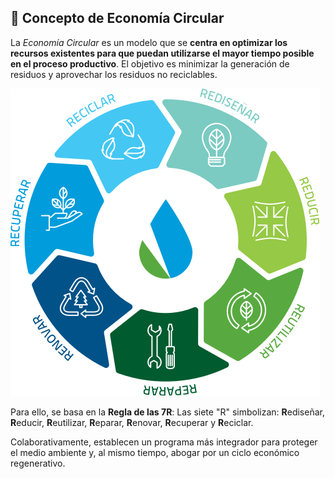 ## 🔄 Concepto de Economía Circular

La *Economía Circular* es un modelo que se **centra en optimizar los recursos existentes para que puedan utilizarse el mayor tiempo posible en el proceso productivo**. 
El objetivo es minimizar la generación de residuos y aprovechar los residuos no reciclables.

![circular](img/watergreen-circulo.png)

Para ello, se basa en la **Regla de las 7R**:
Las siete "R" simbolizan: **R**ediseñar, **R**educir, **R**eutilizar, **R**eparar, **R**enovar, **R**ecuperar y **R**eciclar. 

Colaborativamente, establecen un programa más integrador para proteger el medio ambiente y, al mismo tiempo, abogar por un ciclo económico regenerativo.
